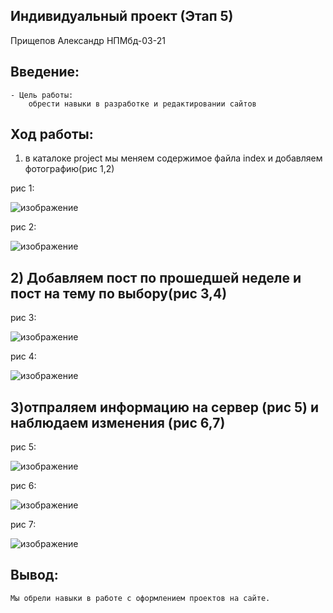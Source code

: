 ## Индивидуальный проект (Этап 5)
   Прищепов Александр НПМбд-03-21
## Введение:
    - Цель работы: 
        обрести навыки в разработке и редактировании сайтов
## Ход работы:
1) в каталоке project мы меняем содержимое файла index и добавляем фотографию(рис 1,2)

  рис 1:
  
  ![изображение](https://user-images.githubusercontent.com/104249657/170823883-950c7c0c-f490-47e0-bd86-0aab5694e822.png)

  рис 2:
  
  ![изображение](https://user-images.githubusercontent.com/104249657/170823891-84db9afa-3a6b-489f-9d3d-3c72c2d91b14.png)

## 2) Добавляем пост по прошедшей неделе и пост на тему по выбору(рис 3,4)

  рис 3:
  
  ![изображение](https://user-images.githubusercontent.com/104249657/170823906-c8e00476-2bfb-419d-b967-4e4a6f3d5b8b.png)

  рис 4:
  
  ![изображение](https://user-images.githubusercontent.com/104249657/170823916-7843d841-ae40-4a46-9e7b-6fcad4484fd2.png)

## 3)отпраляем информацию на сервер (рис 5) и наблюдаем изменения (рис 6,7)

  рис 5:
  
  ![изображение](https://user-images.githubusercontent.com/104249657/170823946-239e0d9c-5e3e-4e34-9504-7dced9633ec7.png)

  рис 6:
  
  ![изображение](https://user-images.githubusercontent.com/104249657/170823962-6218cfa1-935c-425d-9a61-ce7aeda5dace.png)

  рис 7:
  
  ![изображение](https://user-images.githubusercontent.com/104249657/170823967-0833d439-a3c8-4b20-9c4c-be4c13378f17.png)

## Вывод:
    Мы обрели навыки в работе с оформлением проектов на сайте.
